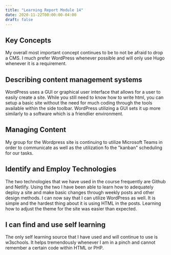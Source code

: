 ```yaml
---
title: "Learning Report Module 14"
date: 2020-11-22T00:00:00-04:00
draft: false 
---
```


## Key Concepts
My overall most important concept continues to be to not be afraid to drop a CMS. I much prefer WordPress whenever possible and will only use Hugo whenever it is a requirement.

## Describing content management systems
WordPress uses a GUI or graphical user interface that allows for a user to easily create a site. While you still need to know how to write html, you can setup a basic site 
without the need for much coding through the tools available within the side toolbar. WordPress utilizing a GUI sets it up more similarly to a software which is a friendlier environment.

## Managing Content
My group for the Wordpress site is continuing to utilize Microsoft Teams in order to communicate
as well as the utilization fo the "kanban" scheduling for our tasks.

## Identify and Employ Technologies
The two technologies that we have used in the course frequently are Github and Netlify.
Using the two I have been able to learn how to adequately deploy a site and make basic changes
through weekly posts and other design methods. I can now say that I can utilize WordPress as well. It is simple and the hardest thing about it is using HTML in the posts.
Learning how to adjust the theme for the site was easier than expected.

## I can find and use self learning
The only self learning source that I have used and will continue to use is w3schools. It helps tremendously whenever I am in a pinch and cannot remember a certain code within HTML or PHP.
